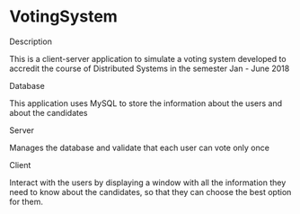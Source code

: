 # VotingSystem

Description

This is a client-server application to simulate a voting system developed to accredit the course of Distributed Systems in the semester Jan - June 2018

Database

This application uses MySQL to store the information about the users and about the candidates

Server

Manages the database and validate that each user can vote only once

Client

Interact with the users by displaying a window with all the information they need to know about the candidates, so that they can choose the best option for them.

